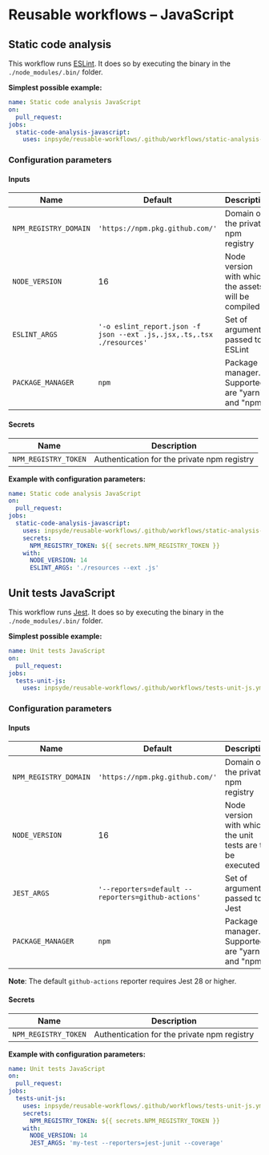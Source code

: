 # Reusable workflows – JavaScript

## Static code analysis

This workflow runs [ESLint](https://eslint.org/). It does so by executing the binary in
the `./node_modules/.bin/` folder.

**Simplest possible example:**

```yml
name: Static code analysis JavaScript
on:
  pull_request:
jobs:
  static-code-analysis-javascript:
    uses: inpsyde/reusable-workflows/.github/workflows/static-analysis-js.yml@main
```

### Configuration parameters

#### Inputs

| Name                  | Default                                                               | Description                                         |
|-----------------------|-----------------------------------------------------------------------|-----------------------------------------------------|
| `NPM_REGISTRY_DOMAIN` | `'https://npm.pkg.github.com/'`                                       | Domain of the private npm registry                  |
| `NODE_VERSION`        | 16                                                                    | Node version with which the assets will be compiled |
| `ESLINT_ARGS`         | `'-o eslint_report.json -f json --ext .js,.jsx,.ts,.tsx ./resources'` | Set of arguments passed to ESLint                   |
| `PACKAGE_MANAGER`     | `npm`                                                                 | Package manager. Supported are "yarn" and "npm".    |

#### Secrets

| Name                 | Description                                 |
|----------------------|---------------------------------------------|
| `NPM_REGISTRY_TOKEN` | Authentication for the private npm registry |

**Example with configuration parameters:**

```yml
name: Static code analysis JavaScript
on:
  pull_request:
jobs:
  static-code-analysis-javascript:
    uses: inpsyde/reusable-workflows/.github/workflows/static-analysis-js.yml@main
    secrets:
      NPM_REGISTRY_TOKEN: ${{ secrets.NPM_REGISTRY_TOKEN }}
    with:
      NODE_VERSION: 14
      ESLINT_ARGS: './resources --ext .js'
```

## Unit tests JavaScript

This workflow runs [Jest](https://jestjs.io/). It does so by executing the binary in
the `./node_modules/.bin/` folder.

**Simplest possible example:**

```yml
name: Unit tests JavaScript
on:
  pull_request:
jobs:
  tests-unit-js:
    uses: inpsyde/reusable-workflows/.github/workflows/tests-unit-js.yml@main
```

### Configuration parameters

#### Inputs

| Name                  | Default                                            | Description                                               |
|-----------------------|----------------------------------------------------|-----------------------------------------------------------|
| `NPM_REGISTRY_DOMAIN` | `'https://npm.pkg.github.com/'`                    | Domain of the private npm registry                        |
| `NODE_VERSION`        | 16                                                 | Node version with which the unit tests are to be executed |
| `JEST_ARGS`           | `'--reporters=default --reporters=github-actions'` | Set of arguments passed to Jest                           |
| `PACKAGE_MANAGER`     | `npm`                                              | Package manager. Supported are "yarn" and "npm".          |

**Note**: The default `github-actions` reporter requires Jest 28 or higher.

#### Secrets

| Name                 | Description                                 |
|----------------------|---------------------------------------------|
| `NPM_REGISTRY_TOKEN` | Authentication for the private npm registry |

**Example with configuration parameters:**

```yml
name: Unit tests JavaScript
on:
  pull_request:
jobs:
  tests-unit-js:
    uses: inpsyde/reusable-workflows/.github/workflows/tests-unit-js.yml@main
    secrets:
      NPM_REGISTRY_TOKEN: ${{ secrets.NPM_REGISTRY_TOKEN }}
    with:
      NODE_VERSION: 14
      JEST_ARGS: 'my-test --reporters=jest-junit --coverage'
```
